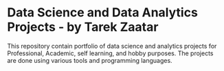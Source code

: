 # Data Science and Data Analytics Projects - by Tarek Zaatar
This repository contain portfolio of data science and analytics projects for Professional, Academic, self learning, and hobby purposes. 
The projects are done using various tools and programming languages.

